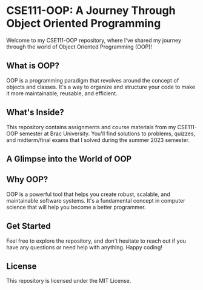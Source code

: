 **CSE111-OOP: A Journey Through Object Oriented Programming**
============================================================

Welcome to my CSE111-OOP repository, where I've shared my journey through the world of Object Oriented Programming (OOP)!

**What is OOP?**
---------------

OOP is a programming paradigm that revolves around the concept of objects and classes. It's a way to organize and structure your code to make it more maintainable, reusable, and efficient.

**What's Inside?**
----------------

This repository contains assignments and course materials from my CSE111-OOP semester at Brac University. You'll find solutions to problems, quizzes, and midterm/final exams that I solved during the summer 2023 semester.

**A Glimpse into the World of OOP**
--------------------------------


**Why OOP?**
------------

OOP is a powerful tool that helps you create robust, scalable, and maintainable software systems. It's a fundamental concept in computer science that will help you become a better programmer.

**Get Started**
--------------

Feel free to explore the repository, and don't hesitate to reach out if you have any questions or need help with anything. Happy coding!

**License**
---------

This repository is licensed under the MIT License.
